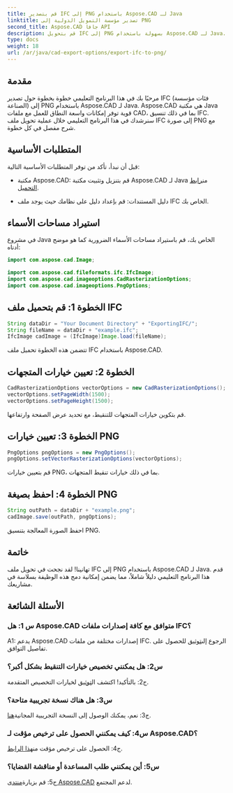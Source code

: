 ```yaml
---
title: قم بتصدير IFC إلى PNG باستخدام Aspose.CAD لـ Java
linktitle: تصدير مؤسسة التمويل الدولية إلى PNG
second_title: Aspose.CAD جافا API
description: قم بتحويل IFC إلى PNG بسهولة باستخدام Aspose.CAD لـ Java. اتبع البرنامج التعليمي خطوة بخطوة.
type: docs
weight: 18
url: /ar/java/cad-export-options/export-ifc-to-png/
---
```

## مقدمة

مرحبًا بك في هذا البرنامج التعليمي خطوة بخطوة حول تصدير IFC (فئات مؤسسة الصناعة) إلى PNG باستخدام Aspose.CAD لـ Java. Aspose.CAD هي مكتبة Java قوية توفر إمكانات واسعة النطاق للعمل مع ملفات CAD، بما في ذلك تنسيق IFC. سنرشدك في هذا البرنامج التعليمي خلال عملية تحويل ملف IFC إلى صورة PNG مع شرح مفصل في كل خطوة.

## المتطلبات الأساسية

قبل أن نبدأ، تأكد من توفر المتطلبات الأساسية التالية:

-  مكتبة Aspose.CAD: قم بتنزيل وتثبيت مكتبة Aspose.CAD لـ Java من[رابط التحميل](https://releases.aspose.com/cad/java/).

- دليل المستندات: قم بإعداد دليل على نظامك حيث يوجد ملف IFC الخاص بك.

## استيراد مساحات الأسماء

في مشروع Java الخاص بك، قم باستيراد مساحات الأسماء الضرورية كما هو موضح أدناه:

```java
import com.aspose.cad.Image;

import com.aspose.cad.fileformats.ifc.IfcImage;
import com.aspose.cad.imageoptions.CadRasterizationOptions;
import com.aspose.cad.imageoptions.PngOptions;
```

## الخطوة 1: قم بتحميل ملف IFC

```java
String dataDir = "Your Document Directory" + "ExportingIFC/";
String fileName = dataDir + "example.ifc";
IfcImage cadImage = (IfcImage)Image.load(fileName);
```

تتضمن هذه الخطوة تحميل ملف IFC باستخدام Aspose.CAD.

## الخطوة 2: تعيين خيارات المتجهات

```java
CadRasterizationOptions vectorOptions = new CadRasterizationOptions();
vectorOptions.setPageWidth(1500);
vectorOptions.setPageHeight(1500);
```

قم بتكوين خيارات المتجهات للتنقيط، مع تحديد عرض الصفحة وارتفاعها.

## الخطوة 3: تعيين خيارات PNG

```java
PngOptions pngOptions = new PngOptions();
pngOptions.setVectorRasterizationOptions(vectorOptions);
```

قم بتعيين خيارات PNG، بما في ذلك خيارات تنقيط المتجهات.

## الخطوة 4: احفظ بصيغة PNG

```java
String outPath = dataDir + "example.png";
cadImage.save(outPath, pngOptions);
```

احفظ الصورة المعالجة بتنسيق PNG.

## خاتمة

تهانينا! لقد نجحت في تحويل ملف IFC إلى PNG باستخدام Aspose.CAD لـ Java. قدم هذا البرنامج التعليمي دليلاً شاملاً، مما يضمن إمكانية دمج هذه الوظيفة بسلاسة في مشاريعك.

## الأسئلة الشائعة

### س 1: هل Aspose.CAD متوافق مع كافة إصدارات ملفات IFC؟

 A1: يدعم Aspose.CAD إصدارات مختلفة من ملفات IFC. الرجوع إلى[توثيق](https://reference.aspose.com/cad/java/) للحصول على تفاصيل التوافق.

### س2: هل يمكنني تخصيص خيارات التنقيط بشكل أكبر؟

 ج2: بالتأكيد! اكتشف ال[توثيق](https://reference.aspose.com/cad/java/) لخيارات التخصيص المتقدمة.

### س3: هل هناك نسخة تجريبية متاحة؟

ج3: نعم، يمكنك الوصول إلى النسخة التجريبية المجانية[هنا](https://releases.aspose.com/).

### س4: كيف يمكنني الحصول على ترخيص مؤقت لـ Aspose.CAD؟

 ج4: الحصول على ترخيص مؤقت من[هذا الرابط](https://purchase.aspose.com/temporary-license/).

### س5: أين يمكنني طلب المساعدة أو مناقشة القضايا؟

ج5: قم بزيارة[منتدى Aspose.CAD](https://forum.aspose.com/c/cad/19) لدعم المجتمع.
